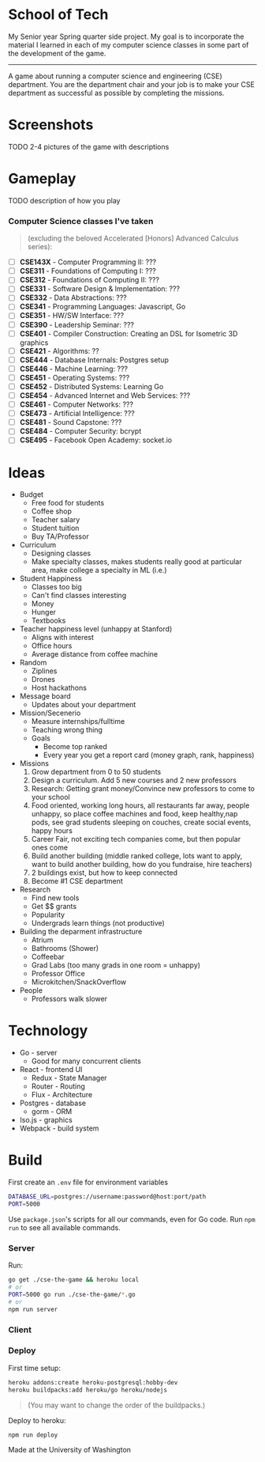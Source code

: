 # School of Tech

My Senior year Spring quarter side project. My goal is to incorporate the material I learned in each of my computer science classes in some part of the development of the game.

---

A game about running a computer science and engineering (CSE) department. You are the department chair and your job is to make your CSE department as successful as possible by completing the missions.

# Screenshots

  TODO 2-4 pictures of the game with descriptions

# Gameplay

  TODO description of how you play

### Computer Science classes I've taken

> (excluding the beloved Accelerated [Honors] Advanced Calculus series):

- [ ] **CSE143X** - Computer Programming II: ???
- [ ] **CSE311** - Foundations of Computing I: ???
- [ ] **CSE312** - Foundations of Computing II: ???
- [ ] **CSE331** - Software Design & Implementation: ???
- [ ] **CSE332** - Data Abstractions: ???
- [ ] **CSE341** - Programming Languages: Javascript, Go
- [ ] **CSE351** - HW/SW Interface: ???
- [ ] **CSE390** - Leadership Seminar: ???
- [ ] **CSE401** - Compiler Construction: Creating an DSL for Isometric 3D graphics
- [ ] **CSE421** - Algorithms: ??
- [ ] **CSE444** - Database Internals: Postgres setup
- [ ] **CSE446** - Machine Learning: ???
- [ ] **CSE451** - Operating Systems: ???
- [ ] **CSE452** - Distributed Systems: Learning Go
- [ ] **CSE454** - Advanced Internet and Web Services: ???
- [ ] **CSE461** - Computer Networks: ???
- [ ] **CSE473** - Artificial Intelligence: ???
- [ ] **CSE481** - Sound Capstone: ???
- [ ] **CSE484** - Computer Security: bcrypt
- [ ] **CSE495** - Facebook Open Academy: socket.io

# Ideas

- Budget
    - Free food for students
    - Coffee shop
    - Teacher salary
    - Student tuition
    - Buy TA/Professor
- Curriculum
    - Designing classes
    - Make specialty classes, makes students really good at particular area, make college a specialty in ML (i.e.)
- Student Happiness
    - Classes too big
    - Can't find classes interesting
    - Money
    - Hunger
    - Textbooks
- Teacher happiness level (unhappy at Stanford)
    - Aligns with interest
    - Office hours
    - Average distance from coffee machine
- Random
    - Ziplines
    - Drones
    - Host hackathons
- Message board
    - Updates about your department
- Mission/Secenerio
    - Measure internships/fulltime
    - Teaching wrong thing
    - Goals
        - Become top ranked
        - Every year you get a report card (money graph, rank, happiness)
- Missions
    1. Grow department from 0 to 50 students
    1. Design a curriculum. Add 5 new courses and 2 new professors
    1. Research: Getting grant money/Convince new professors to come to your school
    1. Food oriented, working long hours, all restaurants far away, people unhappy, so place coffee machines and food, keep healthy,nap pods, see grad students sleeping on couches, create social events, happy hours
    1. Career Fair, not exciting tech companies come, but then popular ones come
    1. Build another building (middle ranked college, lots want to apply, want to build another building, how do you fundraise, hire teachers)
    1. 2 buildings exist, but how to keep connected
    1. Become #1 CSE department
- Research
    - Find new tools
    - Get $$ grants
    - Popularity
    - Undergrads learn things (not productive)
- Building the deparment infrastructure
    - Atrium
    - Bathrooms (Shower)
    - Coffeebar
    - Grad Labs (too many grads in one room = unhappy)
    - Professor Office
    - Microkitchen/SnackOverflow
- People
    - Professors walk slower

# Technology
- Go - server
  - Good for many concurrent clients
- React - frontend UI
  - Redux - State Manager
  - Router - Routing
  - Flux - Architecture
- Postgres - database
  - gorm - ORM
- Iso.js - graphics
- Webpack - build system

# Build

First create an `.env` file for environment variables

```sh
DATABASE_URL=postgres://username:password@host:port/path
PORT=5000
```

Use `package.json`'s scripts for all our commands, even for Go code.
Run `npm run` to see all available commands.

### Server

Run:

```sh
go get ./cse-the-game && heroku local
# or
PORT=5000 go run ./cse-the-game/*.go
# or
npm run server
```

### Client

### Deploy

First time setup:

```sh
heroku addons:create heroku-postgresql:hobby-dev
heroku buildpacks:add heroku/go heroku/nodejs
```

> (You may want to change the order of the buildpacks.)

Deploy to heroku:

```sh
npm run deploy
```

Made at the University of Washington
